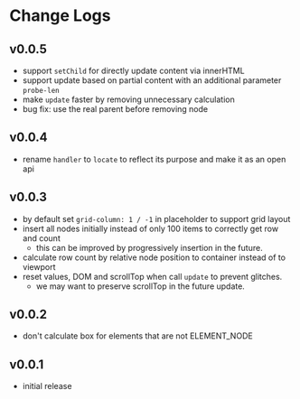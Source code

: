 # Change Logs

## v0.0.5

 - support `setChild` for directly update content via innerHTML
 - support update based on partial content with an additional parameter `probe-len`
 - make `update` faster by removing unnecessary calculation
 - bug fix: use the real parent before removing node
 

## v0.0.4

 - rename `handler` to `locate` to reflect its purpose and make it as an open api


## v0.0.3

 - by default set `grid-column: 1 / -1` in placeholder to support grid layout
 - insert all nodes initially instead of only 100 items to correctly get row and count
   - this can be improved by progressively insertion in the future.
 - calculate row count by relative node position to container instead of to viewport
 - reset values, DOM and scrollTop when call `update` to prevent glitches.
   - we may want to preserve scrollTop in the future update.


## v0.0.2

 - don't calculate box for elements that are not ELEMENT_NODE


## v0.0.1

 - initial release
